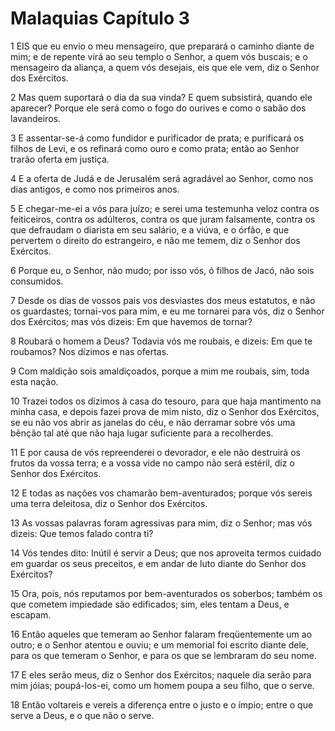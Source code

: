 # Malaquias Capítulo 3

1	EIS que eu envio o meu mensageiro, que preparará o caminho diante de mim; e de repente virá ao seu templo o Senhor, a quem vós buscais; e o mensageiro da aliança, a quem vós desejais, eis que ele vem, diz o Senhor dos Exércitos.

2	Mas quem suportará o dia da sua vinda? E quem subsistirá, quando ele aparecer? Porque ele será como o fogo do ourives e como o sabão dos lavandeiros.

3	E assentar-se-á como fundidor e purificador de prata; e purificará os filhos de Levi, e os refinará como ouro e como prata; então ao Senhor trarão oferta em justiça.

4	E a oferta de Judá e de Jerusalém será agradável ao Senhor, como nos dias antigos, e como nos primeiros anos.

5	E chegar-me-ei a vós para juízo; e serei uma testemunha veloz contra os feiticeiros, contra os adúlteros, contra os que juram falsamente, contra os que defraudam o diarista em seu salário, e a viúva, e o órfão, e que pervertem o direito do estrangeiro, e não me temem, diz o Senhor dos Exércitos.

6	Porque eu, o Senhor, não mudo; por isso vós, ó filhos de Jacó, não sois consumidos.

7	Desde os dias de vossos pais vos desviastes dos meus estatutos, e não os guardastes; tornai-vos para mim, e eu me tornarei para vós, diz o Senhor dos Exércitos; mas vós dizeis: Em que havemos de tornar?

8	Roubará o homem a Deus? Todavia vós me roubais, e dizeis: Em que te roubamos? Nos dízimos e nas ofertas.

9	Com maldição sois amaldiçoados, porque a mim me roubais, sim, toda esta nação.

10	Trazei todos os dízimos à casa do tesouro, para que haja mantimento na minha casa, e depois fazei prova de mim nisto, diz o Senhor dos Exércitos, se eu não vos abrir as janelas do céu, e não derramar sobre vós uma bênção tal até que não haja lugar suficiente para a recolherdes.

11	E por causa de vós repreenderei o devorador, e ele não destruirá os frutos da vossa terra; e a vossa vide no campo não será estéril, diz o Senhor dos Exércitos.

12	E todas as nações vos chamarão bem-aventurados; porque vós sereis uma terra deleitosa, diz o Senhor dos Exércitos.

13	As vossas palavras foram agressivas para mim, diz o Senhor; mas vós dizeis: Que temos falado contra ti?

14	Vós tendes dito: Inútil é servir a Deus; que nos aproveita termos cuidado em guardar os seus preceitos, e em andar de luto diante do Senhor dos Exércitos?

15	Ora, pois, nós reputamos por bem-aventurados os soberbos; também os que cometem impiedade são edificados; sim, eles tentam a Deus, e escapam.

16	Então aqueles que temeram ao Senhor falaram freqüentemente um ao outro; e o Senhor atentou e ouviu; e um memorial foi escrito diante dele, para os que temeram o Senhor, e para os que se lembraram do seu nome.

17	E eles serão meus, diz o Senhor dos Exércitos; naquele dia serão para mim jóias; poupá-los-ei, como um homem poupa a seu filho, que o serve.

18	Então voltareis e vereis a diferença entre o justo e o ímpio; entre o que serve a Deus, e o que não o serve.

